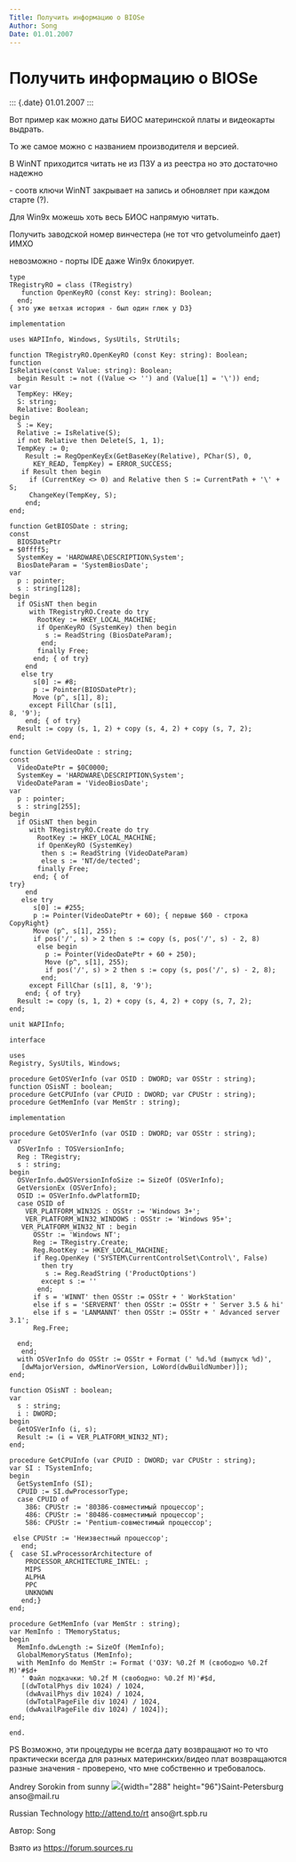 ```yaml
---
Title: Получить информацию о BIOSе
Author: Song
Date: 01.01.2007
---
```



Получить информацию о BIOSе
===========================

::: {.date}
01.01.2007
:::

Вот пример как можно даты БИОС материнской платы и видеокарты выдрать.

То же самое можно с названием производителя и версией.

В WinNT приходится читать не из ПЗУ а из реестра но это достаточно
надежно

\- соотв ключи WinNT закрывает на запись и обновляет при каждом старте
(?).

Для Win9x можешь хоть весь БИОС напрямую читать.

Получить заводской номер винчестера (не тот что getvolumeinfo дает) ИМХО

невозможно - порты IDE даже Win9x блокирует.

    type
    TRegistryRO = class (TRegistry)
       function OpenKeyRO (const Key: string): Boolean;
      end;
    { это уже ветхая история - был один глюк у D3}
     
    implementation
     
    uses WAPIInfo, Windows, SysUtils, StrUtils;
     
    function TRegistryRO.OpenKeyRO (const Key: string): Boolean;
    function
    IsRelative(const Value: string): Boolean;
      begin Result := not ((Value <> '') and (Value[1] = '\')) end;
    var
      TempKey: HKey;
      S: string;
      Relative: Boolean;
    begin
      S := Key;
      Relative := IsRelative(S);
      if not Relative then Delete(S, 1, 1);
      TempKey := 0;
        Result := RegOpenKeyEx(GetBaseKey(Relative), PChar(S), 0,
          KEY_READ, TempKey) = ERROR_SUCCESS;
       if Result then begin
         if (CurrentKey <> 0) and Relative then S := CurrentPath + '\' + S;
         ChangeKey(TempKey, S);
        end;
    end;
     
    function GetBIOSDate : string;
    const
      BIOSDatePtr
    = $0ffff5;
      SystemKey = 'HARDWARE\DESCRIPTION\System';
      BiosDateParam = 'SystemBiosDate';
    var
      p : pointer;
      s : string[128];
    begin
      if OSisNT then begin
         with TRegistryRO.Create do try
           RootKey := HKEY_LOCAL_MACHINE;
           if OpenKeyRO (SystemKey) then begin
             s := ReadString (BiosDateParam);
            end;
           finally Free;
          end; { of try}
        end
       else try
          s[0] := #8;
          p := Pointer(BIOSDatePtr);
          Move (p^, s[1], 8);
         except FillChar (s[1],
    8, '9');
        end; { of try}
      Result := copy (s, 1, 2) + copy (s, 4, 2) + copy (s, 7, 2);
    end;
     
    function GetVideoDate : string;
    const
      VideoDatePtr = $0C0000;
      SystemKey = 'HARDWARE\DESCRIPTION\System';
      VideoDateParam = 'VideoBiosDate';
    var
      p : pointer;
      s : string[255];
    begin
      if OSisNT then begin
         with TRegistryRO.Create do try
           RootKey := HKEY_LOCAL_MACHINE;
           if OpenKeyRO (SystemKey)
            then s := ReadString (VideoDateParam)
            else s := 'NT/de/tected';
           finally Free;
          end; { of
    try}
        end
       else try
          s[0] := #255;
          p := Pointer(VideoDatePtr + 60); { первые $60 - строка CopyRight}
          Move (p^, s[1], 255);
          if pos('/', s) > 2 then s := copy (s, pos('/', s) - 2, 8)
           else begin
             p := Pointer(VideoDatePtr + 60 + 250);
             Move (p^, s[1], 255);
             if pos('/', s) > 2 then s := copy (s, pos('/', s) - 2, 8);
            end;
         except FillChar (s[1], 8, '9');
        end; { of try}
      Result := copy (s, 1, 2) + copy (s, 4, 2) + copy (s, 7, 2);
    end;

    unit WAPIInfo;
     
    interface
     
    uses
    Registry, SysUtils, Windows;
     
    procedure GetOSVerInfo (var OSID : DWORD; var OSStr : string);
    function OSisNT : boolean;
    procedure GetCPUInfo (var CPUID : DWORD; var CPUStr : string);
    procedure GetMemInfo (var MemStr : string);
     
    implementation
     
    procedure GetOSVerInfo (var OSID : DWORD; var OSStr : string);
    var
      OSVerInfo : TOSVersionInfo;
      Reg : TRegistry;
      s : string;
    begin
      OSVerInfo.dwOSVersionInfoSize := SizeOf (OSVerInfo);
      GetVersionEx (OSVerInfo);
      OSID := OSVerInfo.dwPlatformID;
      case OSID of
        VER_PLATFORM_WIN32S : OSStr := 'Windows 3+';
        VER_PLATFORM_WIN32_WINDOWS : OSStr := 'Windows 95+';
       VER_PLATFORM_WIN32_NT : begin
          OSStr := 'Windows NT';
          Reg := TRegistry.Create;
          Reg.RootKey := HKEY_LOCAL_MACHINE;
          if Reg.OpenKey ('SYSTEM\CurrentControlSet\Control\', False)
            then try
             s := Reg.ReadString ('ProductOptions')
            except s := ''
           end;
          if s = 'WINNT' then OSStr := OSStr + ' WorkStation'
          else if s = 'SERVERNT' then OSStr := OSStr + ' Server 3.5 & hi'
          else if s = 'LANMANNT' then OSStr := OSStr + ' Advanced server 3.1';
          Reg.Free;
     
      end;
       end;
      with OSVerInfo do OSStr := OSStr + Format (' %d.%d (выпуск %d)',
       [dwMajorVersion, dwMinorVersion, LoWord(dwBuildNumber)]);
    end;
     
    function OSisNT : boolean;
    var
      s : string;
      i : DWORD;
    begin
      GetOSVerInfo (i, s);
      Result := (i = VER_PLATFORM_WIN32_NT);
    end;
     
    procedure GetCPUInfo (var CPUID : DWORD; var CPUStr : string);
    var SI : TSystemInfo;
    begin
      GetSystemInfo (SI);
      CPUID := SI.dwProcessorType;
      case CPUID of
        386: CPUStr := '80386-совместимый процессор';
        486: CPUStr := '80486-совместимый процессор';
        586: CPUStr := 'Pentium-совместимый процессор';
     
     else CPUStr := 'Неизвестный процессор';
       end;
    {  case SI.wProcessorArchitecture of
        PROCESSOR_ARCHITECTURE_INTEL: ;
        MIPS
        ALPHA
        PPC
        UNKNOWN
       end;}
    end;
     
    procedure GetMemInfo (var MemStr : string);
    var MemInfo : TMemoryStatus;
    begin
      MemInfo.dwLength := SizeOf (MemInfo);
      GlobalMemoryStatus (MemInfo);
      with MemInfo do MemStr := Format ('ОЗУ: %0.2f M (свободно %0.2f M)'#$d+
       ' Файл подкачки: %0.2f M (свободно: %0.2f M)'#$d,
       [(dwTotalPhys div 1024) / 1024,
        (dwAvailPhys div 1024) / 1024,
        (dwTotalPageFile div 1024) / 1024,
        (dwAvailPageFile div 1024) / 1024]);
    end;
     
    end.

PS Возможно, эти процедуры не всегда дату возвращают но то что
практически всегда для разных материнских/видео плат возвращаются разные
значения - проверено, что мне собственно и требовалось.

Andrey Sorokin from sunny ![](/pic/embim1701.png){width="288"
height="96"}Saint-Petersburg anso\@mail.ru

Russian Technology http://attend.to/rt anso\@rt.spb.ru

Автор: Song

Взято из <https://forum.sources.ru>

